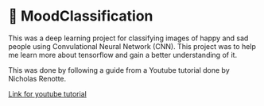 # 🥲 MoodClassification

This was a deep learning project for classifying images of happy and sad people using Convulational Neural Network (CNN). 
This project was to help me learn more about tensorflow and gain a better understanding of it.

This was done by following a guide from a Youtube tutorial done by Nicholas Renotte.

 <a href='https://www.youtube.com/watch?v=jztwpsIzEGc&t=1630s'>Link for youtube tutorial</a>
